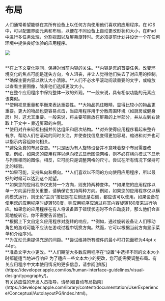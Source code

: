 # 布局
人们通常希望能够在其所有设备上以任何方向使用他们喜欢的应用程序。在 iOS 中，可以配置界面元素和布局，以便在不同设备上自动更改形状和大小，在iPad中进行多任务处理，分割视图以及屏幕旋转时。您必须提前计划并设计一个在任何环境中提供良好体验的应用程序。


![](https://developer.apple.com/ios/human-interface-guidelines/images/layout_hero_2x.png)
  
<br> 
**在上下文变化期间，保持对当前内容的关注。**内容是您的首要任务。改变环境变化的焦点可能是迷失方向，令人沮丧，并让人觉得他们失去了对应用的控制。

<br>
**确保主要内容以默认大小清除。**人们不必水平滚动阅读重要的文字，或缩放以查看主要图像，除非他们选择更改大小。

<br>
**在整个应用程序中保持整体一致的外观。**一般来说，具有相似功能的元素应该类似。

<br>
**使用视觉重量和平衡来表达重要性。**大物品抓住眼睛，显得比较小的物品更重要。更大的物品也更容易点击，当应用程序用于分散周围环境（如厨房或健身房）时，这尤其重要。一般来说，将主要项目放在屏幕的上半部分，并从左到右读取上下文中 - 靠近屏幕的左侧。    

<br>
**使用对齐来轻松扫描并传达组织和层次结构。**对齐使得应用程序看起来整齐有序，帮助人们在滚动的同时关注，并使查找信息变得更加容易。缩进和对齐也可以指示内容组如何相关。

<br>
**避免免费的布局变更。**只是因为有人旋转设备并不意味着整个布局需要改变。例如，如果您的应用程序以纵向模式显示图像网格，则不必在横向模式下显示与列表相同的图像。相反，它可能只是调整网格的尺寸。尝试在所有情况下保持可比的经验。

<br>
**如果可能，支持纵向和横向。**人们喜欢以不同的方向使用应用程序，所以最好的时候可以达到这个期望。

<br>
**如果您的应用程序仅支持一个方向，则支持两种变体。**如果您的应用程序以单一方向运行至关重要，请确保它支持两种方向。例如，如果您的应用程序仅以横向模式运行，则无论“主页”按钮是在左侧还是右侧，都应该可以使用。如果设备在使用您的应用程序时旋转180度，则应用程序应通过将其内容旋转180度来进行响应。如果您的应用程序在有人将设备置于错误状态时不会自动旋转，那么他们会直观地旋转它。你不需要告诉他们。

<br>
**根据上下文自定义应用程序对旋转的响应。**例如，通过旋转设备让人们移动角色的游戏可能不应该在游戏过程中切换方向。然而，它可以根据当前方向显示菜单和介绍序列。

<br>
**为互动元素提供充足的间距。**尝试维持所有控件的最小可打包面积为44pt x 44pt。

<br>
**准备文字大小更改。**人们期望大多数应用程序在“设置”中选择不同的文本大小时都能适当地进行响应 为了适应一些文本大小的更改，您可能需要调整布局。有关应用程序中文本使用情况的更多信息，请参阅[排版](https://developer.apple.com/ios/human-interface-guidelines/visual-design/typography/)。

<br>
有关适应性的开发人员指导，请参阅[自动布局指南](https://developer.apple.com/library/content/documentation/UserExperience/Conceptual/AutolayoutPG/index.html)。









